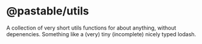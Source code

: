 # @pastable/utils

A collection of very short utils functions for about anything, without depenencies. Something like a (very) tiny (incomplete) nicely typed lodash.
